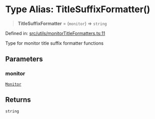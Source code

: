 # Type Alias: TitleSuffixFormatter()

> **TitleSuffixFormatter** = (`monitor`) => `string`

Defined in: [src/utils/monitorTitleFormatters.ts:11](https://github.com/Nick2bad4u/Uptime-Watcher/blob/2a45eeb1723f8f7089001af2c92aa07d82dfe7e4/src/utils/monitorTitleFormatters.ts#L11)

Type for monitor title suffix formatter functions

## Parameters

### monitor

[`Monitor`](../../../../shared/types/interfaces/Monitor.md)

## Returns

`string`
